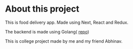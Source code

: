 # About this project

This is food delivery app. Made using Next, React and Redux.

The backend is made using Golang( [repo](https://github.com/abhip06/food-delivery-api))

This is college project made by me and my friend Abhinav.
